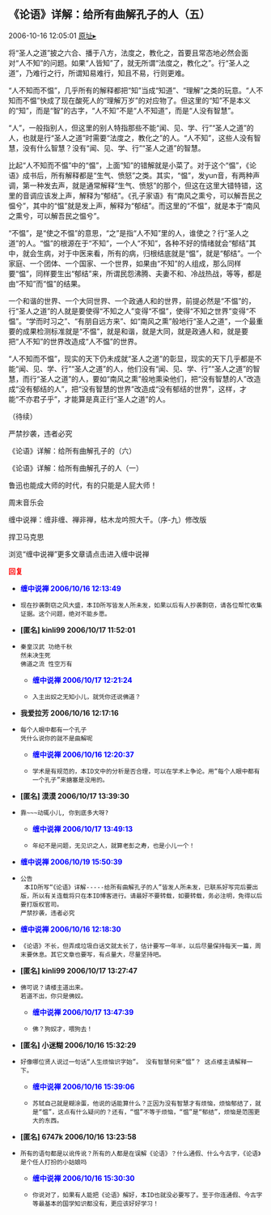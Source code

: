 ## 《论语》详解：给所有曲解孔子的人（五）
2006-10-16 12:05:01
[原址▸](http://www.fxgan.com/chan_time/2006_07_12/374.htm)



 



 


 将“圣人之道”披之六合、播于八方，法度之，教化之，首要且常态地必然会面对“人不知”的问题。如果“人皆知”了，就无所谓“法度之，教化之”。行“圣人之道”，乃难行之行，所谓知易难行，知且不易，行则更难。


 


  “人不知而不愠”，几乎所有的解释都把“知”当成“知道”、“理解”之类的玩意。“人不知而不愠”快成了现在酸死人的“理解万岁”的对应物了。但这里的“知”不是本义的“知”，而是“智”的古字，“人不知”不是“人不知道”，而是“人没有智慧”。


 


  “人”，一般指别人，但这里的别人特指那些不能“闻、见、学、行”“圣人之道”的人，也就是行“圣人之道”时需要“法度之，教化之”的人。“人不知”，这些人没有智慧，没有什么智慧？没有“闻、见、学、行”“圣人之道”的智慧。


 


  比起“人不知而不愠”中的“愠”，上面“知”的错解就是小菜了。对于这个“愠”，《论语》成书后，所有解释都是“生气、愤怒”之类。其实，“愠”，发yun音，有两种声调，第一种发去声，就是通常解释“生气、愤怒”的那个，但这在这里大错特错，这里的音调应该发上声，解释为“郁结”。《孔子家语》有“南风之熏兮，可以解吾民之愠兮”，其中的“愠”就是发上声，解释为“郁结”。而这里的“不愠”，就是本于“南风之熏兮，可以解吾民之愠兮”。


 


  “不愠”，是“使之不愠”的意思，“之”是指“人不知”里的人，谁使之？行“圣人之道”的人。“愠”的根源在于“不知”，一个人“不知”，各种不好的情绪就会“郁结”其中，就会生病，对于中医来看，所有的病，归根结底就是“愠”，就是“郁结”。一个家庭、一个团体、一个国家、一个世界，如果由“不知”的人组成，那么同样要“愠”，同样要生出“郁结”来，所谓民怨沸腾、夫妻不和、冷战热战，等等，都是由“不知”而“愠”的结果。


 


  一个和谐的世界、一个大同世界、一个政通人和的世界，前提必然是“不愠”的，行“圣人之道”的人就是要使得“不知之人”变得“不愠”，使得“不知之世界”变得“不愠”。“学而时习之”、“有朋自远方来”、如“南风之熏”般地行“圣人之道”，一个最重要的成果检测标准就是“不愠”，就是和谐，就是大同，就是政通人和，就是要把“人不知”的世界改造成“人不愠”的世界。


 


  “人不知而不愠”，现实的天下仍未成就“圣人之道”的彰显，现实的天下几乎都是不能“闻、见、学、行”“圣人之道”的人，他们没有“闻、见、学、行”“圣人之道”的智慧，而行“圣人之道”的人，要如“南风之熏”般地熏染他们，把“没有智慧的人”改造成“没有郁结的人”，把“没有智慧的世界”改造成“没有郁结的世界”，这样，才能“不亦君子乎”，才能算是真正行“圣人之道”的人。


 


 
  （待续）
 
 
  严禁抄袭，违者必究
 
 
  
 
 
  《论语》详解：给所有曲解孔子的（六）
 
 
  
 
 
  《论语》详解：给所有曲解孔子的人（一）
 
 
  
 
 
  
   鲁迅也能成大师的时代，有的只能是人屁大师！
  
  
   
  
  
   周末音乐会
  
  
   
  
  
   缠中说禅：缠非缠、禅非禅，枯木龙吟照大千。（序-九）修改版
  
  
   
  
  
   捍卫马克思
  
  
   
  
 
 
  
 
 
  
   浏览“缠中说禅”更多文章请点击进入缠中说禅
  
 





<font color='red'>**回复**</font>


- **<font color='blue'>缠中说禅 2006/10/16 12:13:49</font>**
- ```
  现在抄袭剽窃之风大盛，本ID所写皆发人所未发，如果以后有人抄袭剽窃，请各位帮忙收集证据。这个问题，绝对不能乡愿。
  ```
- **[匿名] kinli99  2006/10/17 11:52:01**
- ```
  秦皇汉武 功绝千秋
  然未决生死
  佛道之流 性空万有 
  ```
   - **<font color='blue'>缠中说禅 2006/10/17 12:21:24</font>**
   - ```
     入主出奴之无知小儿，就凭你还说佛道？
     ```
- **我爱拉芳  2006/10/16 12:17:16**
- ```
  每个人眼中都有一个孔子
  凭什么说你的就不是曲解呢
  ```
   - **<font color='blue'>缠中说禅 2006/10/16 12:20:37</font>**
   - ```
     学术是有规范的，本ID文中的分析是否合理，可以在学术上争论。用“每个人眼中都有一个孔子”来搪塞是没用的。
     ```
- **[匿名] 漠漠  2006/10/17 13:39:30**
- ```
  靠~~~动辄小儿, 你到底多大呀? 
  ```
   - **<font color='blue'>缠中说禅 2006/10/17 13:49:13</font>**
   - ```
     年纪不是问题，无见识之人，就算老彭之寿，也是小儿一个！
     ```
- **<font color='blue'>缠中说禅 2006/10/19 15:50:39</font>**
- ```
  公告
   本ID所写“《论语》详解-----给所有曲解孔子的人”皆发人所未发，已联系好写完后要出版，所以有关连载将只在本ID博客进行。请最好不要转载，如要转载，务必注明，免得以后要打版权官司。
  严禁抄袭，违者必究
  ```
- **<font color='blue'>缠中说禅 2006/10/16 12:18:30</font>**
- ```
  《论语》不长，但弄成垃圾白话文就太长了，估计要写一年半，以后尽量保持每天一篇，周末要休息。其它文章也要写，有点量大，尽量坚持吧。
  ```
- **[匿名] kinli99  2006/10/17 13:27:47**
- ```
  佛可说？请楼主道出来。
  若道不出，你只是佛奴。
  ```
   - **<font color='blue'>缠中说禅 2006/10/17 13:47:39</font>**
   - ```
     佛？狗奴才，喂狗去！
     ```
- **[匿名] 小迷糊  2006/10/16 15:32:29**
- ```
  好像哪位贤人说过一句话“人生烦恼识字始”。 没有智慧何来“愠”？ 这点楼主请解释一下。 
  ```
   - **<font color='blue'>缠中说禅 2006/10/16 15:39:06</font>**
   - ```
     苏轼自己就是糊涂蛋，他说的话能算什么？正因为没有智慧才有烦恼，烦恼郁结了，就是“愠”，这点有什么疑问的？还有，“愠”不等于烦恼，“愠”是“郁结”，烦恼是范围更大的东西。
     ```
- **[匿名] 6747k  2006/10/16 13:23:58**
- ```
  所有的语句都是以讹传讹？所有的人都是在误解《论语》？什么通假、什么今古字，《论语》是个任人打扮的小姑娘吗 
  ```
   - **<font color='blue'>缠中说禅 2006/10/16 15:30:30</font>**
   - ```
     你说对了，如果有人能把《论语》解好，本ID也就没必要写了。至于你连通假、今古字等最基本的国学知识都没有，更应该好好学习！
     ```
